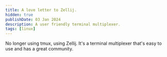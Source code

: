 ```yaml
---
title: A love letter to Zellij.
hidden: true
publishDate: 03 Jan 2024
description: A user friendly terminal multiplexer.
tags: [linux]
---
```


No longer using tmux, using Zellij. It's a terminal multiplexer that's easy to use and has a great community.
